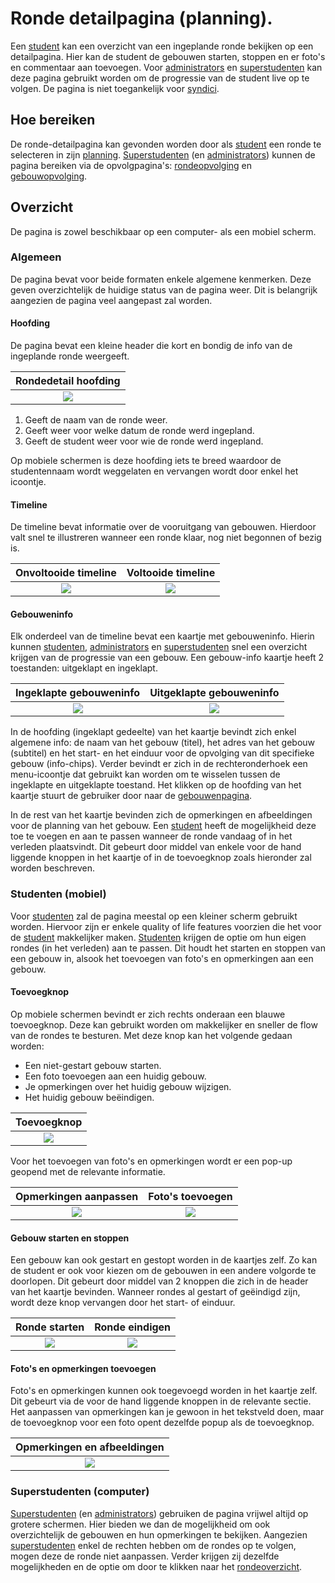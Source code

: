 # Ronde detailpagina (planning).
Een [student](../../users/student.md) kan een overzicht van een ingeplande ronde bekijken op een detailpagina. Hier kan de student de gebouwen starten, stoppen en er foto's en commentaar aan toevoegen.
Voor [administrators](../../users/admin.md) en [superstudenten](../../users/superstudent.md) kan deze pagina gebruikt worden om de progressie van de student live op te volgen.
De pagina is niet toegankelijk voor [syndici](../../users/syndicus.md).

## Hoe bereiken
De ronde-detailpagina kan gevonden worden door als [student](../../users/student.md) een ronde te selecteren in zijn [planning](../overview/planning.md).
[Superstudenten](../../users/superstudent.md) (en [administrators](../../users/admin.md)) kunnen de pagina bereiken via de opvolgpagina's:
[rondeopvolging](../followup/ronde_opvolging.md) en [gebouwopvolging](../followup/gebouw_opvolging.md).

## Overzicht
De pagina is zowel beschikbaar op een computer- als een mobiel scherm.

### Algemeen
De pagina bevat voor beide formaten enkele algemene kenmerken. Deze geven overzichtelijk de huidige status van de pagina weer.
Dit is belangrijk aangezien de pagina veel aangepast zal worden.

#### Hoofding
De pagina bevat een kleine header die kort en bondig de info van de ingeplande ronde weergeeft.

|           Rondedetail hoofding           |
|:----------------------------------------:|
| ![](../../assets/rounddetail_header.png) |

1) Geeft de naam van de ronde weer.
2) Geeft weer voor welke datum de ronde werd ingepland.
3) Geeft de student weer voor wie de ronde werd ingepland.

Op mobiele schermen is deze hoofding iets te breed waardoor de studentennaam wordt weggelaten en vervangen wordt door enkel het icoontje.

#### Timeline
De timeline bevat informatie over de vooruitgang van gebouwen. Hierdoor valt snel te illustreren wanneer een ronde klaar, nog niet begonnen of bezig is.


|                  Onvoltooide timeline                 |                  Voltooide timeline                 |
|:-----------------------------------------------------:|:---------------------------------------------------:|
| ![](../../assets/rounddetail_timeline_incomplete.png) | ![](../../assets/rounddetail_timeline_complete.png) |

#### Gebouweninfo
Elk onderdeel van de timeline bevat een kaartje met gebouweninfo. Hierin kunnen [studenten](../../users/student.md), [administrators](../../users/admin.md) en
[superstudenten](../../users/superstudent.md) snel een overzicht krijgen van de progressie van een gebouw.
Een gebouw-info kaartje heeft 2 toestanden: uitgeklapt en ingeklapt.

|             Ingeklapte gebouweninfo            |             Uitgeklapte gebouweninfo            |
|:----------------------------------------------:|:-----------------------------------------------:|
| ![](../../assets/rounddetail_buildcard_in.png) | ![](../../assets/rounddetail_buildcard_out.png) |

In de hoofding (ingeklapt gedeelte) van het kaartje bevindt zich enkel algemene info: de naam van het gebouw (titel),
het adres van het gebouw (subtitel) en het start- en het einduur voor de opvolging van dit specifieke gebouw (info-chips).
Verder bevindt er zich in de rechteronderhoek een menu-icoontje dat gebruikt kan worden om te wisselen tussen de ingeklapte en uitgeklapte toestand.
Het klikken op de hoofding van het kaartje stuurt de gebruiker door naar de [gebouwenpagina](../detail/gebouw.md).

In de rest van het kaartje bevinden zich de opmerkingen en afbeeldingen voor de planning van het gebouw. Een [student](../../users/student.md) heeft de mogelijkheid deze toe te voegen en aan te passen wanneer de ronde vandaag of in het verleden plaatsvindt. Dit gebeurt door middel van enkele voor de hand liggende knoppen in het kaartje of in de toevoegknop zoals hieronder zal worden beschreven.

### Studenten (mobiel)
Voor [studenten](../../users/student.md) zal de pagina meestal op een kleiner scherm gebruikt worden.
Hiervoor zijn er enkele quality of life features voorzien die het voor de [student](../../users/student.md) makkelijker maken.
[Studenten](../../users/student.md) krijgen de optie om hun eigen rondes (in het verleden) aan te passen.
Dit houdt het starten en stoppen van een gebouw in, alsook het toevoegen van foto's en opmerkingen aan een gebouw.

#### Toevoegknop
Op mobiele schermen bevindt er zich rechts onderaan een blauwe toevoegknop.
Deze kan gebruikt worden om makkelijker en sneller de flow van de rondes te besturen.
Met deze knop kan het volgende gedaan worden:

- Een niet-gestart gebouw starten.
- Een foto toevoegen aan een huidig gebouw.
- Je opmerkingen over het huidig gebouw wijzigen.
- Het huidig gebouw beëindigen.

|            Toevoegknop                      |
|:-------------------------------------------:|
| ![](../../assets/rounddetail_addbutton.png) |

Voor het toevoegen van foto's en opmerkingen wordt er een pop-up geopend met de relevante informatie.

|           Opmerkingen aanpassen           |            Foto's toevoegen            |
|:-----------------------------------------:|:--------------------------------------:|
| ![](../../assets/rounddetail_comment.png) | ![](../../assets/rounddetail_foto.png) |


#### Gebouw starten en stoppen
Een gebouw kan ook gestart en gestopt worden in de kaartjes zelf. Zo kan de student er ook voor kiezen om de gebouwen in een andere volgorde te doorlopen.
Dit gebeurt door middel van 2 knoppen die zich in de header van het kaartje bevinden.
Wanneer rondes al gestart of geëindigd zijn, wordt deze knop vervangen door het start- of einduur.

|              Ronde starten              |              Ronde eindigen              |
|:---------------------------------------:|:----------------------------------------:|
| ![](../../assets/rounddetail_start.png) | ![](../../assets/rounddetail_eindig.png) |


#### Foto's en opmerkingen toevoegen
Foto's en opmerkingen kunnen ook toegevoegd worden in het kaartje zelf. Dit gebeurt via de voor de hand liggende knoppen in de relevante sectie.
Het aanpassen van opmerkingen kan je gewoon in het tekstveld doen, maar de toevoegknop voor een foto opent dezelfde popup als de toevoegknop.


|            Opmerkingen en afbeeldingen            |
|:-------------------------------------------------:|
| ![](../../assets/rounddetail_photoandcomment.png) |

### Superstudenten (computer)
[Superstudenten](../../users/superstudent.md) (en [administrators](../../users/admin.md)) gebruiken de pagina vrijwel altijd op grotere schermen.
Hier bieden we dan de mogelijkheid om ook overzichtelijk de gebouwen en hun opmerkingen te bekijken.
Aangezien [superstudenten](../../users/superstudent.md) enkel de rechten hebben om de rondes op te volgen, mogen deze de ronde niet aanpassen.
Verder krijgen zij dezelfde mogelijkheden en de optie om door te klikken naar het [rondeoverzicht](rondeoverzicht.md).
